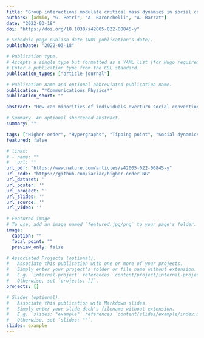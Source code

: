 ```yaml
---
title: "Group interactions modulate critical mass dynamics in social convention"
authors: [admin, "G. Petri", "A. Baronchelli", "A. Barrat"]
date: "2022-03-18"
doi: "https://doi.org/10.1038/s42005-022-00845-y"

# Schedule page publish date (NOT publication's date).
publishDate: "2022-03-18"

# Publication type.
# Accepts a single type but formatted as a YAML list (for Hugo requirements).
# Enter a publication type from the CSL standard.
publication_types: ["article-journal"]

# Publication name and optional abbreviated publication name.
publication: "*Communications Physics*"
publication_short: ""

abstract: "How can minorities of individuals overturn social conventions? The theory of critical mass states that when a committed minority reaches a critical size, a cascade of behavioural changes can occur, overturning apparently stable social norms. Evidence comes from theoretical and empirical studies in which minorities of very different sizes, including extremely small ones, manage to bring a system to its tipping point. Here, we explore this diversity of scenarios by introducing group interactions as a crucial element of realism into a model for social convention. We find that the critical mass necessary to trigger behaviour change can be very small if individuals have a limited propensity to change their views. Moreover, the ability of the committed minority to overturn existing norms depends in a complex way on the group size. Our findings reconcile the different sizes of critical mass found in previous investigations and unveil the critical role of groups in such processes. This further highlights the importance of the emerging field of higher-order networks, beyond pairwise interactions."

# Summary. An optional shortened abstract.
summary: ""

tags: ["Higher-order", "Hypergraphs", "Tipping point", "Social dynamics", "Naming game", "Social convention"]
featured: false

# links:
# - name: ""
#   url: ""
url_pdf: "https://www.nature.com/articles/s42005-022-00845-y"
url_code: "https://github.com/iaciac/higher-order-NG"
url_dataset: ''
url_poster: ''
url_project: ''
url_slides: ''
url_source: ''
url_video: ''

# Featured image
# To use, add an image named `featured.jpg/png` to your page's folder. 
image:
  caption: ""
  focal_point: ""
  preview_only: false

# Associated Projects (optional).
#   Associate this publication with one or more of your projects.
#   Simply enter your project's folder or file name without extension.
#   E.g. `internal-project` references `content/project/internal-project/index.md`.
#   Otherwise, set `projects: []`.
projects: []

# Slides (optional).
#   Associate this publication with Markdown slides.
#   Simply enter your slide deck's filename without extension.
#   E.g. `slides: "example"` references `content/slides/example/index.md`.
#   Otherwise, set `slides: ""`.
slides: example
---
```


